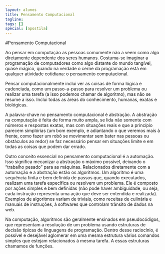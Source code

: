 ```yaml
---
layout: alunos
title: Pensamento Computacional
tagline:
tags: []
special: [apostila]
---
```



#Pensamento Computacional

Ao pensar em computação as pessoas comumente não a veem como algo diretamente dependente dos seres humanos. Costuma-se imaginar a programação de computadores como algo distante do mundo tangível, quase mágico, quando na verdade o cerne da programação está em qualquer atividade cotidiana: o pensamento computacional.

Pensar computacionalmente inclui ver as coisas de forma lógica e cadenciada, como um passo-a-passo para resolver um problema ou realizar uma tarefa (a isso podemos chamar de algoritmo), mas não se resume a isso. Inclui todas as áreas do conhecimento, humanas, exatas e biológicas.

A palavra-chave no pensamento computacional é abstração. A abstração na computação é feita de forma muito ampla, se lida não somente com números e respostas exatas, mas com situações reais e que a princípio parecem simplórias (um bom exemplo, e adiantando o que veremos mais à frente, como fazer um robô se movimentar sem bater nas pessoas ou obstáculos ao redor) se faz necessário pensar em situações limite e em todas as coisas que podem dar errado.

Outro conceito essencial no pensamento computacional é a automação. Isso significa mecanizar a abstração o máximo possível, deixando o “trabalho pesado” para as máquinas.
Relacionados diretamente com a automação e a abstração estão os algoritmos.  Um algoritmo é uma sequência finita e bem definida de passos que, quando executados, realizam uma tarefa específica ou resolvem um problema. Ele é composto por ações simples e bem definidas (não pode haver ambiguidade, ou seja, cada instrução representa uma ação que deve ser entendida e realizada). Exemplos de algoritmos variam de triviais, como receitas de culinária e manuais de instruções, à softwares que controlam trânsito de dados na web.

Na computação, algoritmos são geralmente ensinados em pseudocódigos, que representam a resolução de um problema usando estruturas de decisão típicas de linguagens de programação. Dentro desse raciocínio, é possível e desejável aglomerar em uma mesma estrutura vários comandos simples que estejam relacionados à mesma tarefa. A essas estruturas chamamos de funções.
